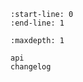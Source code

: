 ```{include} ../README.md
:start-line: 0
:end-line: 1
```

```{toctree}
:maxdepth: 1

api
changelog
```
